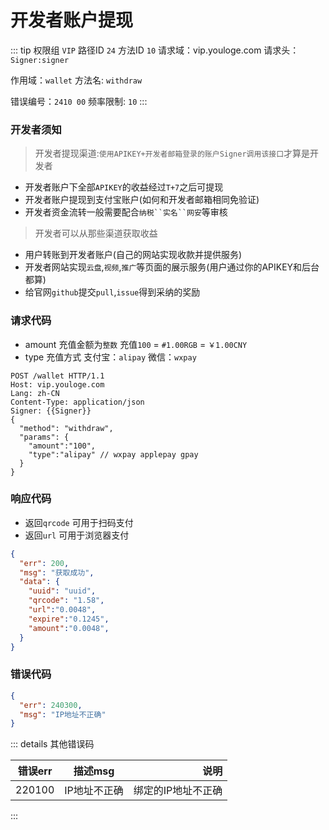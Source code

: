 # 开发者账户提现
::: tip 权限组 `VIP` 路径ID `24` 方法ID `10`
请求域：vip.youloge.com 请求头：`Signer:signer`

作用域：`wallet`  方法名: `withdraw`

错误编号：`2410 00` 频率限制: `10` 
:::

### 开发者须知

> 开发者提现渠道:`使用APIKEY+开发者邮箱登录的账户Signer调用该接口`才算是开发者
- 开发者账户下全部`APIKEY`的收益经过`T+7`之后可提现
- 开发者账户提现到支付宝账户(如何和开发者邮箱相同免验证)
- 开发者资金流转一般需要配合`纳税``实名``网安`等审核

> 开发者可以从那些渠道获取收益
- 用户转账到开发者账户(自己的网站实现收款并提供服务)
- 开发者网站实现`云盘`,`视频`,`推广`等页面的展示服务(用户通过你的APIKEY和后台都算)
- 给官网`github`提交`pull`,`issue`得到采纳的奖励



### 请求代码
- amount 充值金额为`整数`  充值`100` = `#1.00RGB` = `￥1.00CNY`
- type 充值方式 支付宝：`alipay` 微信：`wxpay` 
``` http
POST /wallet HTTP/1.1
Host: vip.youloge.com
Lang: zh-CN
Content-Type: application/json
Signer: {{Signer}}
{
  "method": "withdraw",
  "params": {
    "amount":"100",
    "type":"alipay" // wxpay applepay gpay  
  }
}
```
### 响应代码
- 返回`qrcode` 可用于扫码支付
- 返回`url` 可用于浏览器支付
``` json
{
  "err": 200,
  "msg": "获取成功",
  "data": {
    "uuid": "uuid",
    "qrcode": "1.58",
    "url":"0.0048",
    "expire":"0.1245",
    "amount":"0.0048",
  }
}
```
### 错误代码
``` json
{
  "err": 240300,
  "msg": "IP地址不正确"
}
```

::: details 其他错误码

| 错误err        |      描述msg      |  说明 |
| ------------- | :-----------: | ----: |
| 220100      | IP地址不正确 | 绑定的IP地址不正确 |
:::




